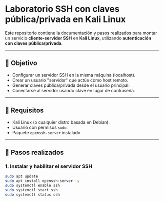 # Laboratorio SSH con claves pública/privada en Kali Linux

Este repositorio contiene la documentación y pasos realizados para montar 
un servicio **cliente-servidor SSH** en **Kali Linux**, utilizando 
**autenticación con claves pública/privada**.

---

## 🔹 Objetivo
- Configurar un servidor SSH en la misma máquina (localhost).
- Crear un usuario "servidor" que actúe como host remoto.
- Generar claves pública/privada desde el usuario principal.
- Conectarse al servidor usando clave en lugar de contraseña.

---

## 🔹 Requisitos
- Kali Linux (o cualquier distro basada en Debian).
- Usuario con permisos `sudo`.
- Paquete `openssh-server` instalado.

---

## 🔹 Pasos realizados

### 1. Instalar y habilitar el servidor SSH
```bash
sudo apt update
sudo apt install openssh-server -y
sudo systemctl enable ssh
sudo systemctl start ssh
sudo systemctl status ssh
